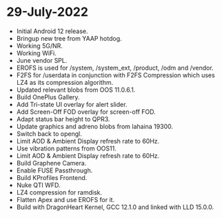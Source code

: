 # 29-July-2022

- Initial Android 12 release.
- Bringup new tree from YAAP hotdog.
- Working 5G/NR.
- Working WiFi.
- June vendor SPL.
- EROFS is used for /system, /system_ext, /product, /odm and /vendor.
- F2FS for /userdata in conjunction with F2FS Compression which uses LZ4 as its compression algorithm.
- Updated relevant blobs from OOS 11.0.6.1.
- Build OnePlus Gallery.
- Add Tri-state UI overlay for alert slider.
- Add Screen-Off FOD overlay for screen-off FOD.
- Adapt status bar height to QPR3.
- Update graphics and adreno blobs from lahaina 19300.
- Switch back to opengl.
- Limit AOD & Ambient Display refresh rate to 60Hz.
- Use vibration patterns from OOS11.
- Limit AOD & Ambient Display refresh rate to 60Hz.
- Build Graphene Camera.
- Enable FUSE Passthrough.
- Build KProfiles Frontend.
- Nuke QTI WFD.
- LZ4 compression for ramdisk.
- Flatten Apex and use EROFS for it.
- Build with DragonHeart Kernel, GCC 12.1.0 and linked with LLD 15.0.0.
